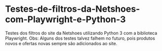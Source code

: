 # Testes-de-filtros-da-Netshoes-com-Playwright-e-Python-3
Testes dos filtros do site da Netshoes utilizando Python 3 com a biblioteca Playwright.
Obs: Alguns dos testes talvez falhem no futuro, pois produtos novos e ofertas novas sempre são adicionados ao site.
